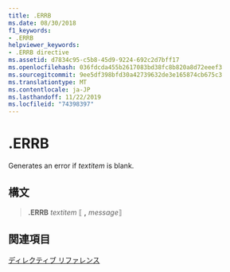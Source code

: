 ```yaml
---
title: .ERRB
ms.date: 08/30/2018
f1_keywords:
- .ERRB
helpviewer_keywords:
- .ERRB directive
ms.assetid: d7834c95-c5b8-45d9-9224-692c2d7bff17
ms.openlocfilehash: 036fdcda455b2617083bd38fc8b820a8d72eeef3
ms.sourcegitcommit: 9ee5df398bfd30a42739632de3e165874cb675c3
ms.translationtype: MT
ms.contentlocale: ja-JP
ms.lasthandoff: 11/22/2019
ms.locfileid: "74398397"
---
```

# <a name="errb"></a>.ERRB

Generates an error if *textitem* is blank.

## <a name="syntax"></a>構文

> **.ERRB** *textitem* ⟦ __,__ *message*⟧

## <a name="see-also"></a>関連項目

[ディレクティブ リファレンス](../../assembler/masm/directives-reference.md)

